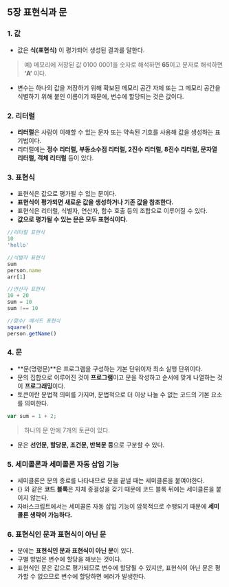 ## 5장 표현식과 문
### 1. 값
- 값은 **식(표현식)** 이 평가되어 생성된 결과를 말한다.
> 예) 메모리에 저장된 값 0100 0001을 숫자로 해석하면 **65**이고 문자로 해석하면 **‘A’** 이다.
- 변수는 하나의 값을 저장하기 위해 확보된 메모리 공간 자체 또는 그 메모리 공간을 식별하기 위해 붙인 이름이기 때문에, 변수에 할당되는 것은 값이다.

### 2. 리터럴
- **리터럴**은 사람이 이해할 수 있는 문자 또는 약속된 기호를 사용해 값을 생성하는 표기법이다.
- 리터럴에는 **정수 리터럴, 부동소수점 리터럴, 2진수 리터럴, 8진수 리터럴, 문자열 리터럴, 객체 리터럴** 등이 있다.

### 3. 표현식
- 표현식은 값으로 평가될 수 있는 문이다.
- **표현식이 평가되면 새로운 값을 생성하거나 기존 값을 참조한다.**
- 표현식은 리터럴, 식별자, 연산자, 함수 호출 등의 조합으로 이루어질 수 있다.
- **값으로 평가될 수 있는 문은 모두 표현식이다.**

```javascript
//리터럴 표현식
10
'hello'

//식별자 표현식
sum
person.name
arr[1]

//연산자 표현식
10 + 20
sum = 10
sum !== 10

//함수/ 메서드 표현식
square()
person.getName()
```

### 4. 문
- **문(명령문)**은 프로그램을 구성하는 기본 단위이자 최소 실행 단위이다.
- 문의 집합으로 이루어진 것이 **프로그램**이고 문을 작성하고 순서에 맞게 나열하는 것이 **프로그래밍**이다.
- 토큰이란 문법적 의미를 가지며, 문법적으로 더 이상 나눌 수 없는 코드의 기본 요소를 의미한다.

```javascript
var sum = 1 + 2;
```
> 하나의 문 안에 7개의 토큰이 있다.
- 문은 **선언문, 할당문, 조건문, 반복문 등**으로 구분할 수 있다.

### 5. 세미콜론과 세미콜론 자동 삽입 기능
- 세미클론은 문의 종료를 나타내므로 문을 끝낼 때는 세미클론을 붙여야한다.
- {} 와 같은 **코드 블록**은 자체 종결성을 갖기 때문에 코드 블록 뒤에는 세미클론을 붙이지 않는다.
- 자바스크립트에서는 세미콜론 자동 삽입 기능이 암묵적으로 수행되기 때문에 **세미콜론 생략이 가능하다.**

### 6. 표현식인 문과 표현식이 아닌 문
- 문에는 **표현식인 문과 표현식이 아닌 문**이 있다.
- 구별 방법은 변수에 할당을 해보는 것이다.
- 표현식인 문은 값으로 평가되므로 변수에 할당될 수 있지만, 표현식이 아닌 문은 평가할 수 없으므로 변수에 할당하면 에러가 발생한다.
